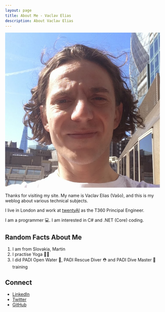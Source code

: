```yaml
---
layout: page
title: About Me - Vaclav Elias
description: About Vaclav Elias
---
```

<div class="text-center mb-4">
<img class="img-fluid rounded-circle img-thumbnail w-25" alt="Vaclav Elias" src="/assets/img/vaso-profile-photo.jpg">
</div>

Thanks for visiting my site. My name is Vaclav Elias (Vašo), and this is my weblog about various technical subjects.

I live in London and work at [twentyAI](https://www.twentyai.com/) as the T360 Principal Engineer.

I am a programmer 💻. I am interested in C# and .NET (Core) coding.

## Random Facts About Me
1. I am from Slovakia, Martin
2. I practise Yoga 🧘‍♂️
3. I did PADI Open Water 🤿, PADI Rescue Diver ⛑ and PADI Dive Master 🌊 training 

## Connect

- [LinkedIn](https://www.linkedin.com/in/vaclavelias)
- [Twitter](https://twitter.com/VasoElias)
- [GitHub](https://github.com/VaclavElias)
